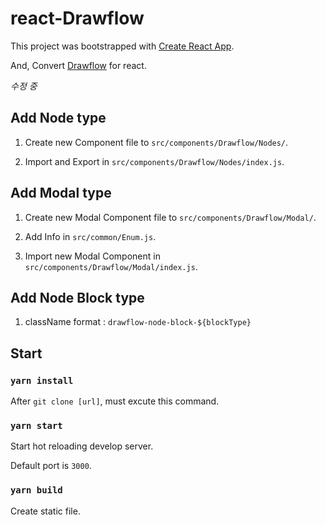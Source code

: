 # react-Drawflow

This project was bootstrapped with [Create React App](https://github.com/facebook/create-react-app).

And, Convert [Drawflow](https://github.com/jerosoler/Drawflow) for react.

*수정 중*

## Add Node type

1. Create new Component file to `src/components/Drawflow/Nodes/`.

2. Import and Export in `src/components/Drawflow/Nodes/index.js`.

## Add Modal type

1. Create new Modal Component file to `src/components/Drawflow/Modal/`.

2. Add Info in `src/common/Enum.js`.

3. Import new Modal Component in `src/components/Drawflow/Modal/index.js`.

## Add Node Block type

1. className format : `drawflow-node-block-${blockType}`

## Start

### `yarn install`

After `git clone [url]`, must excute this command.

### `yarn start`

Start hot reloading develop server.

Default port is `3000`.

### `yarn build`

Create static file.
